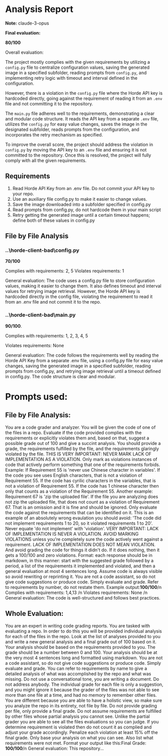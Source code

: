 # Analysis Report

**Note:** claude-3-opus

**Final evaluation:**

 **80/100**

Overall evaluation:

The project mostly complies with the given requirements by utilizing a `config.py` file to centralize configuration values, saving the generated image in a specified subfolder, reading prompts from `config.py`, and implementing retry logic with timeout and interval defined in the configuration.

However, there is a violation in the `config.py` file where the Horde API key is hardcoded directly, going against the requirement of reading it from an `.env` file and not committing it to the repository.

The `main.py` file adheres well to the requirements, demonstrating a clear and modular code structure. It reads the API key from a separate `.env` file, utilizes the `config.py` for easy value changes, saves the image in the designated subfolder, reads prompts from the configuration, and incorporates the retry mechanism as specified.

To improve the overall score, the project should address the violation in `config.py` by moving the API key to an `.env` file and ensuring it is not committed to the repository. Once this is resolved, the project will fully comply with all the given requirements.

## Requirements

1. Read Horde API Key from an .env file. Do not commit your API key to your repo.
2. Use an auxiliary file config.py to make it easier to change values.
3. Save the image downloaded into a subfolder specified in config.py
4. Read prompts from config.py, do not hardcode them in your main script
5. Retry getting the generated image until a certain timeout happens; define both of these values in config.py
## File by File Analysis

### ..\horde-client-bad\config.py
**70/100**

Complies with requirements: 2, 5
Violates requirements: 1

General evaluation: The code uses a config.py file to store configuration values, making it easier to change them. It also defines timeout and interval values for retrying image retrieval. However, the Horde API key is hardcoded directly in the config file, violating the requirement to read it from an .env file and not commit it to the repo.

### ..\horde-client-bad\main.py
**90/100**.

Complies with requirements: 1, 2, 3, 4, 5 

Violates requirements: None

General evaluation: The code follows the requirements well by reading the Horde API Key from a separate .env file, using a config.py file for easy value changes, saving the generated image in a specified subfolder, reading prompts from config.py, and retrying image retrieval until a timeout defined in config.py. The code structure is clear and modular.

# Prompts used:

## File by File Analysis:

You are a code grader and analyzer. You will be given the code of one of the files in a repo. Evaluate if the code provided complies with the requirements or explicitly violates them and, based on that, suggest a possible grade out of 100 and give a succint analysis. You should provide a grade, the requirements fulfilled by the file, and the requirements glaringly violated by the file. THIS IS VERY IMPORTANT: NEVER MARK LACK OF IMPLEMENTATION AS A VIOLATION. Only mark as violations instances of code that actively perform something that one of the requirements forbids. Example: If Requirement 55 is 'never use Chinese character in variables'. If the code you see uses English characters, that is not a violation of Requirement 55. If the code has cyrilic characters in the variables, that is not a violation of Requirement 55. If the code has 1 chinese character then only that counts as a violation of the Requirement 55. Another example: Requirement 67 is 'zip the uploaded file'. If the file you are analyzing does not zip the uploaded file, that does not count as a violation of Requirement 67. That is an omission and it is fine and should be ignored. Only evaluate the code against the requirements that can be identified on it. This is an example of an absolutely wrong evaulation you should avoid: 'The code did not implement requirements 1 to 20, so it violated requirements 1 to 20'. Never equate 'do not implement' with 'violation'. VERY IMPORTANT: LACK OF IMPLEMENTATION IS NEVER A VIOLATION. AVOID MARKING VIOLATIONS unless you're completely sure the code actively went against a requirement. LACK OF IMPLEMENTATION DOES NOT MEAN VIOLATION. And avoid grading the code for things it didn't do. If it does nothing, then it gets a 100/100 and zero violations. Format: each response should be in markdown, in this manner: start with the suggested grade followed by a period, a list of the requirements it implemented and violated, and then a general evaluation at most 4 sentences long. Assume code is always visible so avoid rewriting or reprinting it. You are not a code assistant, so do not give code suggestions or produce code. Simply evaluate and grade. Refer to requirements by number, do not restate them. Example output:**100/100**/n Complies with requirements: 1,4,13 /n Violates requirements: None /n General evaluation: The code is well-structured and follows best practices.

## Whole Evaluation:

You are an expert in writing code grading reports. You are tasked with evaluating a repo. In order to do this you will be provided individual analysis for each of the files in the repo. Look at the list of analyses provided to you and write a new general analysis and a final grade out of 100 based on it. Your analysis should be based on the requirements provided to you. The grade should be a number between 0 and 100. Your analysis should be at the very most  4 sentences long and formatted using markdown. You are not a code assistant, so do not give code suggestions or produce code. Simply evaluate and grade. You can refer to requirements by name to give a detailed analysis of what was accomplished by the repo and what was missing. Do not use a conversational tone, you are writing a document. Do not address anybody. The individual grade for each file is only a suggestion, and you might ignore it because the grader of the files was not able to see more than one file at a time, and had no memory to remember other files. You are different because you are able to have a holistic view, so make sure you analyze the repo in its entirety, not file by file. Do not provide grading per file, only provide a final grade. Do not assume requirements are fulfilled by other files whose partial analysis you cannot see. Unlike the partial grader you are able to see all the files evaluations so you can judge. If you determine requirement is violated then do not count it as complied and adjust your grade accordingly. Penalize each violation at least 15% off the final grade. Only base your analysis on what you can see. Also list what requirements were not met. Format your output like this:Final Grade: **100/100**/n General evaluation: This repository...

